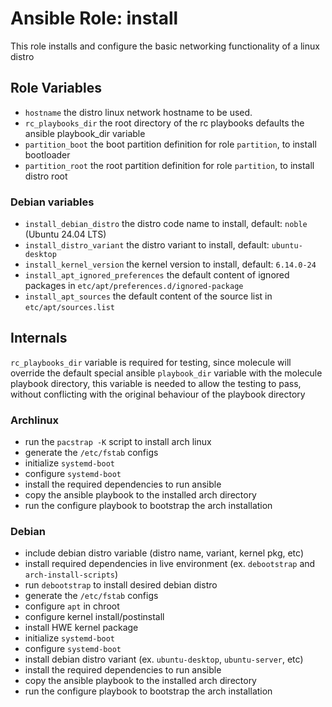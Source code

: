 # Ansible Role: install

This role installs and configure the basic networking functionality of a linux distro

## Role Variables

- `hostname` the distro linux network hostname to be used.
- `rc_playbooks_dir` the root directory of the rc playbooks defaults the ansible playbook_dir variable
- `partition_boot` the boot partition definition for role `partition`, to install bootloader
- `partition_root` the root partition definition for role `partition`, to install distro root

### Debian variables

- `install_debian_distro` the distro code name to install, default: `noble` (Ubuntu 24.04 LTS)
- `install_distro_variant` the distro variant to install, default: `ubuntu-desktop`
- `install_kernel_version` the kernel version to install, default: `6.14.0-24`
- `install_apt_ignored_preferences` the default content of ignored packages in `etc/apt/preferences.d/ignored-package`
- `install_apt_sources` the default content of the source list in `etc/apt/sources.list`

## Internals

`rc_playbooks_dir` variable is required for testing, since molecule will override the default special
ansible `playbook_dir` variable with the molecule playbook directory, this variable is needed to allow
the testing to pass, without conflicting with the original behaviour of the playbook directory

### Archlinux

- run the `pacstrap -K` script to install arch linux
- generate the `/etc/fstab` configs
- initialize `systemd-boot`
- configure `systemd-boot`
- install the required dependencies to run ansible
- copy the ansible playbook to the installed arch directory
- run the configure playbook to bootstrap the arch installation

### Debian

- include debian distro variable (distro name, variant, kernel pkg, etc)
- install required dependencies in live environment (ex. `debootstrap` and `arch-install-scripts`)
- run `debootstrap` to install desired debian distro
- generate the `/etc/fstab` configs
- configure `apt` in chroot
- configure kernel install/postinstall
- install HWE kernel package
- initialize `systemd-boot`
- configure `systemd-boot`
- install debian distro variant (ex. `ubuntu-desktop`, `ubuntu-server`, etc)
- install the required dependencies to run ansible
- copy the ansible playbook to the installed arch directory
- run the configure playbook to bootstrap the arch installation
